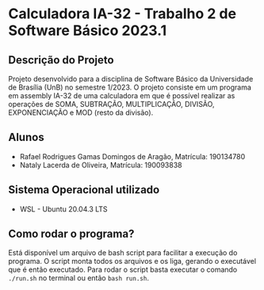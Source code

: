 # Calculadora IA-32 - Trabalho 2 de Software Básico 2023.1

## Descrição do Projeto

Projeto desenvolvido para a disciplina de Software Básico da Universidade de Brasília (UnB) no semestre 1/2023. O projeto consiste em um programa em assembly IA-32 de uma calculadora em que é possível realizar as operações de SOMA, SUBTRAÇÃO, MULTIPLICAÇÃO, DIVISÃO, EXPONENCIAÇÃO e MOD (resto da divisão).

## Alunos

-   Rafael Rodrigues Gamas Domingos de Aragão, Matrícula: 190134780
-   Nataly Lacerda de Oliveira, Matrícula: 190093838

## Sistema Operacional utilizado

-   WSL - Ubuntu 20.04.3 LTS

## Como rodar o programa?

Está disponível um arquivo de bash script para facilitar a execução do programa. O script monta todos os arquivos e os liga, gerando o executável que é então executado. Para rodar o script basta executar o comando `./run.sh` no terminal ou então `bash run.sh`.
